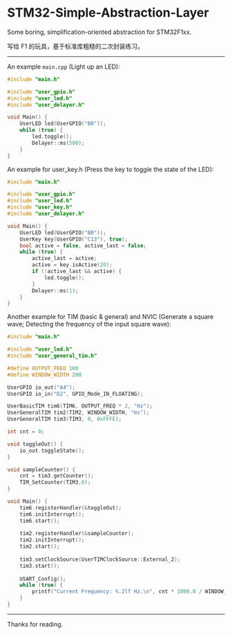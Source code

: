 # STM32-Simple-Abstraction-Layer

Some boring, simplification-oriented abstraction for STM32F1xx.

写给 F1 的玩具，基于标准库粗糙的二次封装练习。

---

An example ```main.cpp``` (Light up an LED):
```c++
#include "main.h"

#include "user_gpio.h"
#include "user_led.h"
#include "user_delayer.h"

void Main() {
    UserLED led(UserGPIO("B0"));
    while (true) {
        led.toggle();
        Delayer::ms(500);
    }
}
```

An example for user_key.h (Press the key to toggle the state of the LED):
```c++
#include "main.h"

#include "user_gpio.h"
#include "user_led.h"
#include "user_key.h"
#include "user_delayer.h"

void Main() {
    UserLED led(UserGPIO("B0"));
    UserKey key(UserGPIO("C13"), true);
    bool active = false, active_last = false;
    while (true) {
        active_last = active;
        active = key.isActive(20);
        if (!active_last && active) {
            led.toggle();
        }
        Delayer::ms(1);
    }
}
```

Another example for TIM (basic & general) and NVIC (Generate a square wave; Detecting the frequency of the input square wave):
```c++
#include "main.h"

#include "user_led.h"
#include "user_general_tim.h"

#define OUTPUT_FREQ 100
#define WINDOW_WIDTH 200

UserGPIO io_out("A4");
UserGPIO io_in("D2", GPIO_Mode_IN_FLOATING);

UserBasicTIM tim6(TIM6, OUTPUT_FREQ * 2, "Hz");
UserGeneralTIM tim2(TIM2, WINDOW_WIDTH, "ms");
UserGeneralTIM tim3(TIM3, 0, 0xFFFE);

int cnt = 0;

void toggleOut() {
    io_out.toggleState();
}

void sampleCounter() {
    cnt = tim3.getCounter();
    TIM_SetCounter(TIM3,0);
}

void Main() {
    tim6.registerHandler(&toggleOut);
    tim6.initInterrupt();
    tim6.start();
    
    tim2.registerHandler(&sampleCounter);
    tim2.initInterrupt();
    tim2.start();
    
    tim3.setClockSource(UserTIMClockSource::External_2);
    tim3.start();
    
    USART_Config();
    while (true) {
        printf("Current Frequency: %.2lf Hz.\n", cnt * 1000.0 / WINDOW_WIDTH);
    }
}
```

---

Thanks for reading.
